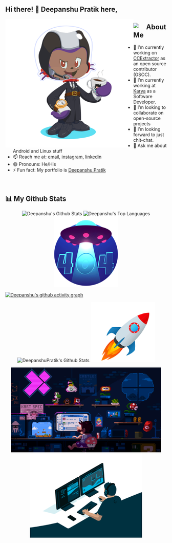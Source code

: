 ## Hi there! 👋 Deepanshu Pratik here,

<p>

<img align="left" src="https://github.com/DeepanshuPratik/DeepanshuPratik/blob/main/octocat-1689601671477.png" width="400px">

## <img align="left" src="https://user-images.githubusercontent.com/74038190/216120974-24a76b31-7f39-41f1-a38f-b3c1377cc612.png" width="40px"> About Me

 - 🔭 I’m currently working on [CCExtractor](https://github.com/CCExtractor/) as an open source contributor (GSOC).
 - 🌱 I’m currently working at [Karya](https://karya.in/) as a Software Developer.  
 - 👯 I’m looking to collaborate on open-source projects  
 - 🤔 I’m looking forward to just chit-chat. 
 - 💬 Ask me about Android and Linux stuff  
 - 📫 Reach me at: <a href="mailto:deepanshu.pratik@gmail.com">email</a>, <a href="https://instagram.com/deepanshu_pratik">instagram<a/>, <a href="https://www.linkedin.com/in/deepanshu-pratik-41b6641a5/">linkedin<a/>
 - 😄 Pronouns: He/His
 - ⚡ Fun fact: My portfolio is <a href="https://deepanshupratik.github.io/" target="_blank"/>Deepanshu Pratik</a>

<p />

<br clear="left"/>

## 📊 My Github Stats

<p align="center">
<span><img alt="Deepanshu's Github Stats" src="https://github-readme-stats.vercel.app/api?username=DeepanshuPratik&show_icons=true&count_private=true&theme=react&hide_border=true&bg_color=0D1117" /></span>
 <span><img alt="Deepanshu's Top Languages" src="https://github-readme-stats.vercel.app/api/top-langs/?username=DeepanshuPratik&langs_count=8&count_private=true&layout=compact&theme=react&hide_border=true&bg_color=0D1117" /></span>
 <span><img src="https://github.com/DeepanshuPratik/DeepanshuPratik/blob/main/404.gif" width="200px"></span>
 </p>
 
 
 [![Deepanshu's github activity graph](https://github-readme-activity-graph.vercel.app/graph?username=DeepanshuPratik&bg_color=0d1117&color=00bfc2&line=00696b&point=00ffff&area=true&hide_border=true)](https://github.com/ashutosh00710/github-readme-activity-graph)
 
 <p align="center">
 <span><img alt="DeepanshuPratik's Github Stats" src="https://streak-stats.demolab.com?user=DeepanshuPratik&theme=neon&hide_border=true" /></span>
 <span><img src="https://github.com/DeepanshuPratik/DeepanshuPratik/blob/main/rocket.gif" width="200px"></span>
 </p>
 
 <p align="center">
 <img src="https://github.com/DeepanshuPratik/DeepanshuPratik/blob/main/readme.gif" width="470px">
 <img src="https://github.com/DeepanshuPratik/DeepanshuPratik/blob/main/work.gif" width="350px">
  </p>

 <br/>
<p />

